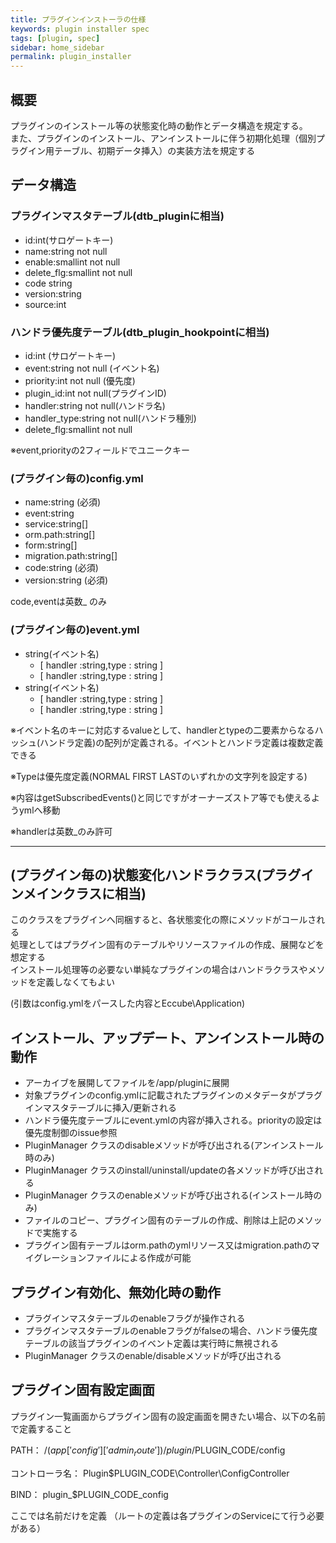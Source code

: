 ```yaml
---
title: プラグインインストーラの仕様
keywords: plugin installer spec
tags: [plugin, spec]
sidebar: home_sidebar
permalink: plugin_installer
---
```


## 概要

プラグインのインストール等の状態変化時の動作とデータ構造を規定する。  
また、プラグインのインストール、アンインストールに伴う初期化処理（個別プラグイン用テーブル、初期データ挿入）の実装方法を規定する

## データ構造

### プラグインマスタテーブル(dtb_pluginに相当)

 - id:int(サロゲートキー)
 - name:string not null
 - enable:smallint not null
 - delete_flg:smallint not null
 - code string
 - version:string
 - source:int

### ハンドラ優先度テーブル(dtb\_plugin\_hookpointに相当)

 - id:int (サロゲートキー)
 - event:string not null (イベント名)
 - priority:int not null (優先度)
 - plugin_id:int not null(プラグインID)
 - handler:string not null(ハンドラ名)
 - handler_type:string not null(ハンドラ種別)
 - delete_flg:smallint not null

※event,priorityの2フィールドでユニークキー

### (プラグイン毎の)config.yml

 - name:string  (必須)
 - event:string
 - service:string[]
 - orm.path:string[]
 - form:string[]
 - migration.path:string[]
 - code:string (必須)
 - version:string (必須)

code,eventは英数_ のみ

### (プラグイン毎の)event.yml

- string(イベント名)
     - [ handler :string,type : string ]
     - [ handler :string,type : string ]
- string(イベント名)
     - [ handler :string,type : string ]
     - [ handler :string,type : string ]

※イベント名のキーに対応するvalueとして、handlerとtypeの二要素からなるハッシュ(ハンドラ定義)の配列が定義される。イベントとハンドラ定義は複数定義できる

※Typeは優先度定義(NORMAL FIRST LASTのいずれかの文字列を設定する)

※内容はgetSubscribedEvents()と同じですがオーナーズストア等でも使えるようymlへ移動

※handlerは英数_のみ許可

----------


## (プラグイン毎の)状態変化ハンドラクラス(プラグインメインクラスに相当)
このクラスをプラグインへ同梱すると、各状態変化の際にメソッドがコールされる  
処理としてはプラグイン固有のテーブルやリソースファイルの作成、展開などを想定する  
インストール処理等の必要ない単純なプラグインの場合はハンドラクラスやメソッドを定義しなくてもよい  

<script src="http://gist-it.appspot.com/https://github.com/EC-CUBE/ec-cube.github.io/blob/master/Source/plugin_install/PluginManager.php"></script>

(引数はconfig.ymlをパースした内容とEccube\Application)

## インストール、アップデート、アンインストール時の動作

 - アーカイブを展開してファイルを/app/pluginに展開
 - 対象プラグインのconfig.ymlに記載されたプラグインのメタデータがプラグインマスタテーブルに挿入/更新される
 - ハンドラ優先度テーブルにevent.ymlの内容が挿入される。priorityの設定は優先度制御のissue参照
 - PluginManager クラスのdisableメソッドが呼び出される(アンインストール時のみ)
 - PluginManager クラスのinstall/uninstall/updateの各メソッドが呼び出される
 - PluginManager クラスのenableメソッドが呼び出される(インストール時のみ)
 - ファイルのコピー、プラグイン固有のテーブルの作成、削除は上記のメソッドで実施する
 - プラグイン固有テーブルはorm.pathのymlリソース又はmigration.pathのマイグレーションファイルによる作成が可能

## プラグイン有効化、無効化時の動作

 - プラグインマスタテーブルのenableフラグが操作される
 - プラグインマスタテーブルのenableフラグがfalseの場合、ハンドラ優先度テーブルの該当プラグインのイベント定義は実行時に無視される
 - PluginManager クラスのenable/disableメソッドが呼び出される


## プラグイン固有設定画面

プラグイン一覧画面からプラグイン固有の設定画面を開きたい場合、以下の名前で定義すること

PATH：
/($app['config']['admin_route'])/plugin/$PLUGIN_CODE/config

コントローラ名：
Plugin\$PLUGIN_CODE\Controller\ConfigController

BIND：
plugin_$PLUGIN_CODE_config

ここでは名前だけを定義
（ルートの定義は各プラグインのServiceにて行う必要がある）

